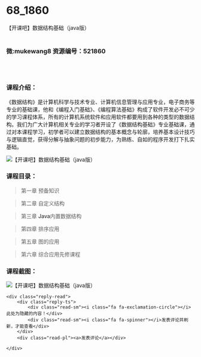 # 68_1860
【开课吧】数据结构基础（java版）
<br/></br>
<h3>微:mukewang8 资源编号：521860</h3>
<br/></br>
<h3>课程介绍：</h3>
<p>《<a title="查看与 数据结构 相关的文章" target="_blank">数据结构</a>》是计算机科学与技术专业、计算机信息管理与应用专业，电子商务等专业的基础课，他和《编程入门基础》、《编程算法基础》构成了软件开发必不可少的学习课程体系，所有的计算机系统软件和应用软件都要用到各种的类型的数据结构。我们为广大计算机相关专业的学习者开设了《数据结构基础》专业基础课，通过对本课程学习，初学者可以建立数据结构的基本概念与轮廓，培养基本设计技巧与逻辑直觉，获得分解与抽象问题的初步能力，为熟练、自如的程序开发打下扎实基础。</p>
<p><img src="https://www.ko996.com/wp-content/uploads/img/2018/03/2-235.png" alt="【开课吧】数据结构基础（java版）"></p>
<h3>课程目录：</h3>
<blockquote><p>第一章 预备知识</p></blockquote>
<blockquote><p>第二章 自定义结构</p></blockquote>
<blockquote><p>第三章 <a title="查看与 Java 相关的文章" target="_blank">Java</a>内置数据结构</p></blockquote>
<blockquote><p>第四章 排序应用</p></blockquote>
<blockquote><p>第五章 图的应用</p></blockquote>
<blockquote><p>第六章 综合应用先修课程</p></blockquote>
<div class="info-desc">
<h3>课程截图：</h3>
<p><img src="https://www.ko996.com/wp-content/uploads/img/2018/03/3-250.png" alt="【开课吧】数据结构基础（java版）"></p>


	<div class="reply-read">
		<div class="reply-ts">
			<div class="read-sm"><i class="fa fa-exclamation-circle"></i>此处为隐藏的内容！</div>
			<div class="read-sm"><i class="fa fa-spinner"></i>发表评论并刷新，才能查看</div>
		</div>
		<div class="read-pl"><a>发表评论</a></div>
		
    </div>
</div>
